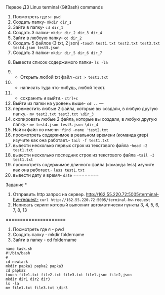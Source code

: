 Первое ДЗ 
Linux terminal (GitBash) commands

1) Посмотреть где я- ```pwd```
2) Создать папку- ```mkdir dir_1```
3) Зайти в папку- ```cd dir_1```
4) Создать 3 папки- ```mkdir dir_2 dir_3 dir_4```
5) Зайти в любоую папку- ```cd dir_2```
6) Создать 5 файлов (3 txt, 2 json) -```touch test1.txt test2.txt test3.txt test4.json test5.json```
7) Создать 3 папки- ```mkdir dir_5 dir_6 dir_7```
8. Вывести список содержимого папки- ```ls -la```
9) + Открыть любой txt файл -```cat > test1.txt```
10) + написать туда что-нибудь, любой текст.
11) + сохранить и выйти.- ```ctrl+c```
12) Выйти из папки на уровень выше- ```cd ..```
—
13) переместить любые 2 файла, которые вы создали, в любую другую папку.- ```mv test2.txt test3.txt \dir_3```
14) скопировать любые 2 файла, которые вы создали, в любую другую папку.- ```mv test4.json test5.json \dir_4```
15) Найти файл по имени -```find -name 'test2.txt```
16) просмотреть содержимое в реальном времени (команда grep) изучите как она работает.- ```tail -f test1.txt```
17) вывести несколько первых строк из текстового файла -```head -2 test1.txt```
18) вывести несколько последних строк из текстового файла -```tail -3 test1.txt```
19) просмотреть содержимое длинного файла (команда less) изучите как она работает.- ```less test1.txt```
20) вывести дату и время- ```date```
=========

Задание *
1) Отправить http запрос на сервер.
http://162.55.220.72:5005/terminal-hw-request- ```curl http://162.55.220.72:5005/terminal-hw-request```
2) Написать скрипт который выполнит автоматически пункты 3, 4, 5, 6, 7, 8, 13

=====================
1) Посмотреть где я - pwd
2) Создать папку - mkdir foldername
3) Зайти в папку - cd foldername
```
nano task.sh
#!/bin/bash
#
cd newtask
mkdir papka1 papka2 papka3
cd papka2
touch file1.txt file2.txt file3.txt file1.json file2,json
mkdir dir1 dir2 dir3
ls -la
mv file1.txt file3.txt \dir3
```
